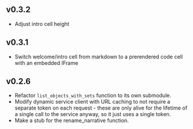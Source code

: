 ## v0.3.2
* Adjust intro cell height

## v0.3.1
* Switch welcome/intro cell from markdown to a prerendered code cell with an embedded IFrame

## v0.2.6
* Refactor `list_objects_with_sets` function to its own submodule.
* Modify dynamic service client with URL caching to not require a separate token on each request - these are only alive for the lifetime of a single call to the service anyway, so it just uses a single token.
* Make a stub for the rename_narrative function.
